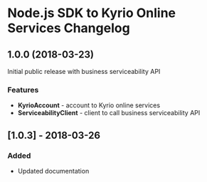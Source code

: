 # Node.js SDK to Kyrio Online Services Changelog

## <a name="1.0.0"></a> 1.0.0 (2018-03-23)

Initial public release with business serviceability API

### Features
* **KyrioAccount** - account to Kyrio online services
* **ServiceabilityClient** - client to call business serviceability API

## [1.0.3] - 2018-03-26
### Added
- Updated documentation